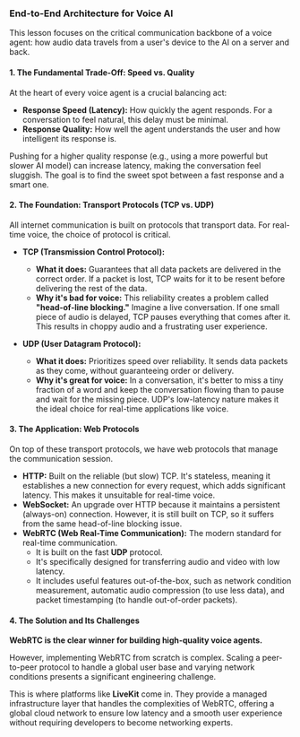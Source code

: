 ### End-to-End Architecture for Voice AI

This lesson focuses on the critical communication backbone of a voice agent: how audio data travels from a user's device to the AI on a server and back.

#### 1. The Fundamental Trade-Off: Speed vs. Quality

At the heart of every voice agent is a crucial balancing act:
* **Response Speed (Latency):** How quickly the agent responds. For a conversation to feel natural, this delay must be minimal.
* **Response Quality:** How well the agent understands the user and how intelligent its response is.

Pushing for a higher quality response (e.g., using a more powerful but slower AI model) can increase latency, making the conversation feel sluggish. The goal is to find the sweet spot between a fast response and a smart one.

#### 2. The Foundation: Transport Protocols (TCP vs. UDP)

All internet communication is built on protocols that transport data. For real-time voice, the choice of protocol is critical.

* **TCP (Transmission Control Protocol):**
    * **What it does:** Guarantees that all data packets are delivered in the correct order. If a packet is lost, TCP waits for it to be resent before delivering the rest of the data.
    * **Why it's bad for voice:** This reliability creates a problem called **"head-of-line blocking."** Imagine a live conversation. If one small piece of audio is delayed, TCP pauses everything that comes after it. This results in choppy audio and a frustrating user experience.

* **UDP (User Datagram Protocol):**
    * **What it does:** Prioritizes speed over reliability. It sends data packets as they come, without guaranteeing order or delivery.
    * **Why it's great for voice:** In a conversation, it's better to miss a tiny fraction of a word and keep the conversation flowing than to pause and wait for the missing piece. UDP's low-latency nature makes it the ideal choice for real-time applications like voice.

#### 3. The Application: Web Protocols

On top of these transport protocols, we have web protocols that manage the communication session.

* **HTTP:** Built on the reliable (but slow) TCP. It's stateless, meaning it establishes a new connection for every request, which adds significant latency. This makes it unsuitable for real-time voice.
* **WebSocket:** An upgrade over HTTP because it maintains a persistent (always-on) connection. However, it is still built on TCP, so it suffers from the same head-of-line blocking issue.
* **WebRTC (Web Real-Time Communication):** The modern standard for real-time communication.
    * It is built on the fast **UDP** protocol.
    * It's specifically designed for transferring audio and video with low latency.
    * It includes useful features out-of-the-box, such as network condition measurement, automatic audio compression (to use less data), and packet timestamping (to handle out-of-order packets).

#### 4. The Solution and Its Challenges

**WebRTC is the clear winner for building high-quality voice agents.**

However, implementing WebRTC from scratch is complex. Scaling a peer-to-peer protocol to handle a global user base and varying network conditions presents a significant engineering challenge.

This is where platforms like **LiveKit** come in. They provide a managed infrastructure layer that handles the complexities of WebRTC, offering a global cloud network to ensure low latency and a smooth user experience without requiring developers to become networking experts.